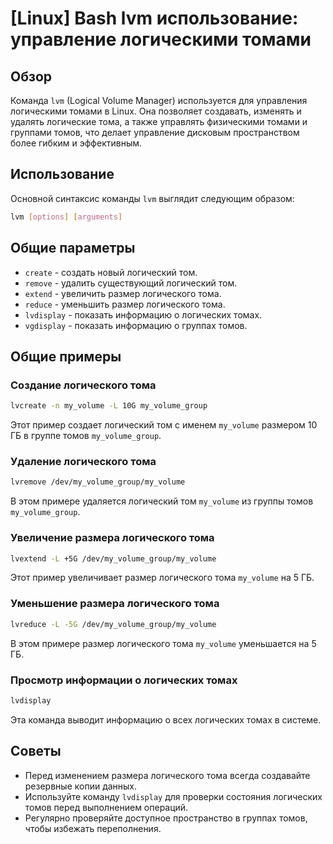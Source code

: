 # [Linux] Bash lvm использование: управление логическими томами

## Обзор
Команда `lvm` (Logical Volume Manager) используется для управления логическими томами в Linux. Она позволяет создавать, изменять и удалять логические тома, а также управлять физическими томами и группами томов, что делает управление дисковым пространством более гибким и эффективным.

## Использование
Основной синтаксис команды `lvm` выглядит следующим образом:

```bash
lvm [options] [arguments]
```

## Общие параметры
- `create` - создать новый логический том.
- `remove` - удалить существующий логический том.
- `extend` - увеличить размер логического тома.
- `reduce` - уменьшить размер логического тома.
- `lvdisplay` - показать информацию о логических томах.
- `vgdisplay` - показать информацию о группах томов.

## Общие примеры

### Создание логического тома
```bash
lvcreate -n my_volume -L 10G my_volume_group
```
Этот пример создает логический том с именем `my_volume` размером 10 ГБ в группе томов `my_volume_group`.

### Удаление логического тома
```bash
lvremove /dev/my_volume_group/my_volume
```
В этом примере удаляется логический том `my_volume` из группы томов `my_volume_group`.

### Увеличение размера логического тома
```bash
lvextend -L +5G /dev/my_volume_group/my_volume
```
Этот пример увеличивает размер логического тома `my_volume` на 5 ГБ.

### Уменьшение размера логического тома
```bash
lvreduce -L -5G /dev/my_volume_group/my_volume
```
В этом примере размер логического тома `my_volume` уменьшается на 5 ГБ.

### Просмотр информации о логических томах
```bash
lvdisplay
```
Эта команда выводит информацию о всех логических томах в системе.

## Советы
- Перед изменением размера логического тома всегда создавайте резервные копии данных.
- Используйте команду `lvdisplay` для проверки состояния логических томов перед выполнением операций.
- Регулярно проверяйте доступное пространство в группах томов, чтобы избежать переполнения.